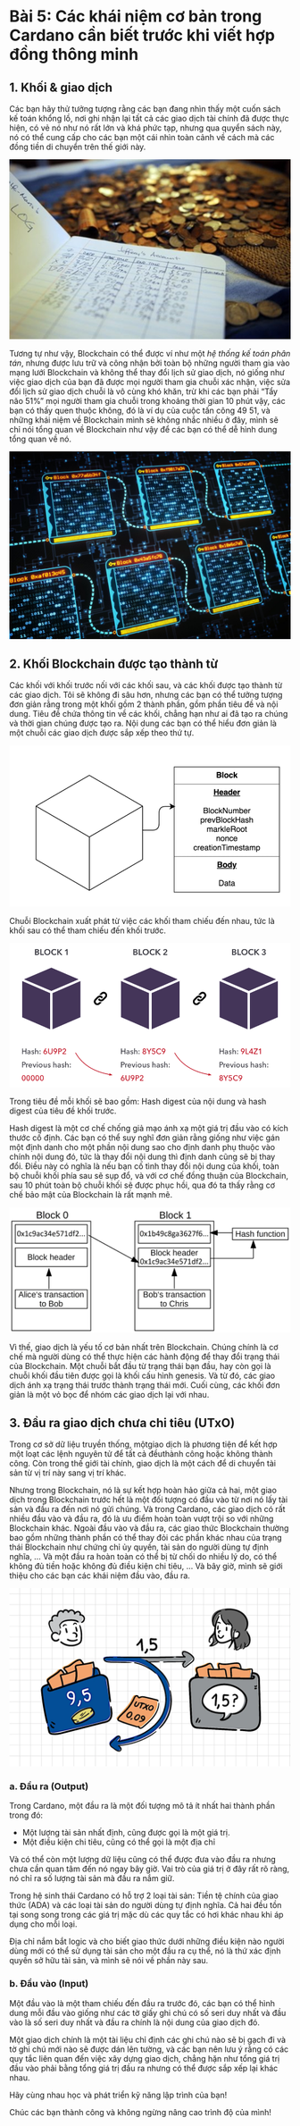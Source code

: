 # Bài 5: Các khái niệm cơ bản trong Cardano cần biết trước khi viết hợp đồng thông minh

## 1. Khối & giao dịch

Các bạn hãy thử tưởng tượng rằng các bạn đang nhìn thấy một cuốn sách kế toán
khổng lồ, nơi ghi nhận lại tất cả các giao dịch tài chính đã được thực hiện, có
vẻ nó như nó rất lớn và khá phức tạp, nhưng qua quyển sách này, nó có thể cung
cấp cho các bạn một cái nhìn toàn cảnh về cách mà các đồng tiền di chuyển trên
thế giới này.

![Sổ kế toán](./img/Bai5/img1.jpg)

Tương tự như vậy, Blockchain có thể được ví như một _hệ thống kế toán phân tán_,
nhưng được lưu trữ và công nhận bởi toàn bộ những người tham gia vào mạng lưới
Blockchain và không thể thay đổi lịch sử giao dịch, nó giống như việc giao dịch
của bạn đã được mọi người tham gia chuỗi xác nhận, việc sửa đổi lịch sử giao
dịch chuỗi là vô cùng khó khăn, trừ khi các bạn phải “Tẩy não 51%” mọi người
tham gia chuỗi trong khoảng thời gian 10 phút vậy, các bạn có thấy quen thuộc
không, đó là ví dụ của cuộc tấn công 49 51, và những khái niệm về Blockchain
mình sẽ không nhắc nhiều ở đây, mình sẽ chỉ nói tổng quan về Blockchain như vậy
để các bạn có thể dễ hình dung tổng quan về nó.

![Sổ kế toán Blockchain](./img/Bai5/img2.jpg)

## 2. Khối Blockchain được tạo thành từ

Các khối với khối trước nối với các khối sau, và các khối được tạo thành từ các
giao dịch. Tôi sẽ không đi sâu hơn, nhưng các bạn có thể tưởng tượng đơn giản
rằng trong một khối gồm 2 thành phần, gồm phần tiêu đề và nội dung. Tiêu đề chứa
thông tin về các khối, chẳng hạn như ai đã tạo ra chúng và thời gian chúng được
tạo ra. Nội dung các bạn có thể hiểu đơn giản là một chuỗi các giao dịch được
sắp xếp theo thứ tự.

![Sổ kế toán Blockchain](./img/Bai5/img3.png)

Chuỗi Blockchain xuất phát từ việc các khối tham chiếu đến nhau, tức là khối sau
có thể tham chiếu đến khối trước.

![Mô phỏng Blockchain](./img/Bai5/img4.png)

Trong tiêu đề mỗi khối sẽ bao gồm: Hash digest của nội dung và hash digest của
tiêu đề khối trước.

Hash digest là một cơ chế chống giả mạo ánh xạ một giá trị đầu vào có kích thước
cố định. Các bạn có thể suy nghĩ đơn giản rằng giống như việc gán một định danh
cho một phần nội dung sao cho định danh phụ thuộc vào chính nội dung đó, tức là
thay đổi nội dung thì định danh cũng sẽ bị thay đổi. Điều này có nghĩa là nếu
bạn cố tình thay đổi nội dung của khối, toàn bộ chuỗi khối phía sau sẽ sụp đổ,
và với cơ chế đồng thuận của Blockchain, sau 10 phút toàn bộ chuỗi khối sẽ được
phục hồi, qua đó ta thấy rằng cơ chế bảo mật của Blockchain là rất mạnh mẽ.

![Mô phỏng hash digest](./img/Bai5/img5.webp)

Vì thế, giao dịch là yếu tố cơ bản nhất trên Blockchain. Chúng chính là cơ chế
mà người dùng có thể thực hiện các hành động để thay đổi trạng thái của
Blockchain. Một chuỗi bắt đầu từ trạng thái bạn đầu, hay còn gọi là chuỗi khối
đầu tiên được gọi là khối cấu hình genesis. Và từ đó, các giao dịch ánh xạ trạng
thái trước thành trạng thái mới. Cuối cùng, các khối đơn giản là một vỏ bọc để
nhóm các giao dịch lại với nhau.

## 3. Đầu ra giao dịch chưa chi tiêu (UTxO)

Trong cơ sở dữ liệu truyền thống, mộtgiao dịch là phương tiện để kết hợp một
loạt các lệnh nguyên tử để tất cả đềuthành công hoặc không thành công. Còn trong
thế giới tài chính, giao dịch là một cách để di chuyển tài sản từ vị trí này
sang vị trí khác.

Nhưng trong Blockchain, nó là sự kết hợp hoàn hảo giữa cả hai, một giao dịch
trong Blockchain trước hết là một đối tượng có đầu vào từ nơi nó lấy tài sản và
đầu ra đến nơi nó gửi chúng. Và trong Cardano, các giao dịch có rất nhiều đầu
vào và đầu ra, đó là ưu điểm hoàn toàn vượt trội so với những Blockchain khác.
Ngoài đầu vào và đầu ra, các giao thức Blockchain thường bao gồm những thành
phần có thể thay đỏi các phần khác nhau của trạng thái Blockchain như chứng chỉ
ủy quyền, tài sản do người dùng tự định nghĩa, … Và một đầu ra hoàn toàn có thể
bị từ chối do nhiều lý do, có thể không đủ tiền hoặc không đủ điều kiện chi
tiêu, … Và bây giờ, mình sẽ giới thiệu cho các bạn các khái niệm đầu vào, đầu
ra.

![Minh họa chi tiêu UTxO](./img/Bai5/img6.webp)

### a. Đầu ra (Output)

Trong Cardano, một đầu ra là một đối tượng mô tả ít nhất hai thành phần trong
đó:

- Một lượng tài sản nhất định, cũng được gọi là một giá trị.
- Một điều kiện chi tiêu, cũng có thể gọi là một địa chỉ

Và có thể còn một lượng dữ liệu cũng có thể được đưa vào đầu ra nhưng chưa cần
quan tâm đến nó ngay bây giờ. Vai trò của giá trị ở đây rất rõ ràng, nó chỉ ra
số lượng tài sản mà đầu ra nắm giữ.

Trong hệ sinh thái Cardano có hỗ trợ 2 loại tài sản: Tiền tệ chính của giao thức
(ADA) và các loại tài sản do người dùng tự định nghĩa. Cả hai đều tồn tại song
song trong các giá trị mặc dù các quy tắc có hơi khác nhau khi áp dụng cho mỗi
loại.

Địa chỉ nắm bắt logic và cho biết giao thức dưới những điều kiện nào người dùng
mới có thể sử dụng tài sản cho một đầu ra cụ thể, nó là thứ xác định quyền sở
hữu tài sản, và mình sẽ nói về phần này sau.

### b. Đầu vào (Input)

Một đầu vào là một tham chiếu đến đầu ra trước đó, các bạn có thể hình dung mỗi
đầu vào giống như các tờ giấy ghi chú có số seri duy nhất và đầu vào là số seri
duy nhất và đầu ra chính là nội dung của giao dịch đó.

Một giao dịch chính là một tài liệu chỉ định các ghi chú nào sẽ bị gạch đi và tờ
ghi chú mới nào sẽ được dán lên tường, và các bạn nên lưu ý rằng có các quy tắc
liên quan đến việc xây dựng giao dịch, chẳng hặn như tổng giá trị đầu vào phải
bằng tổng giá trị đầu ra nhưng có thể được sắp xếp lại khác nhau.

Hãy cùng nhau học và phát triển kỹ năng lập trình của bạn!

Chúc các bạn thành công và không ngừng nâng cao trình độ của mình!
